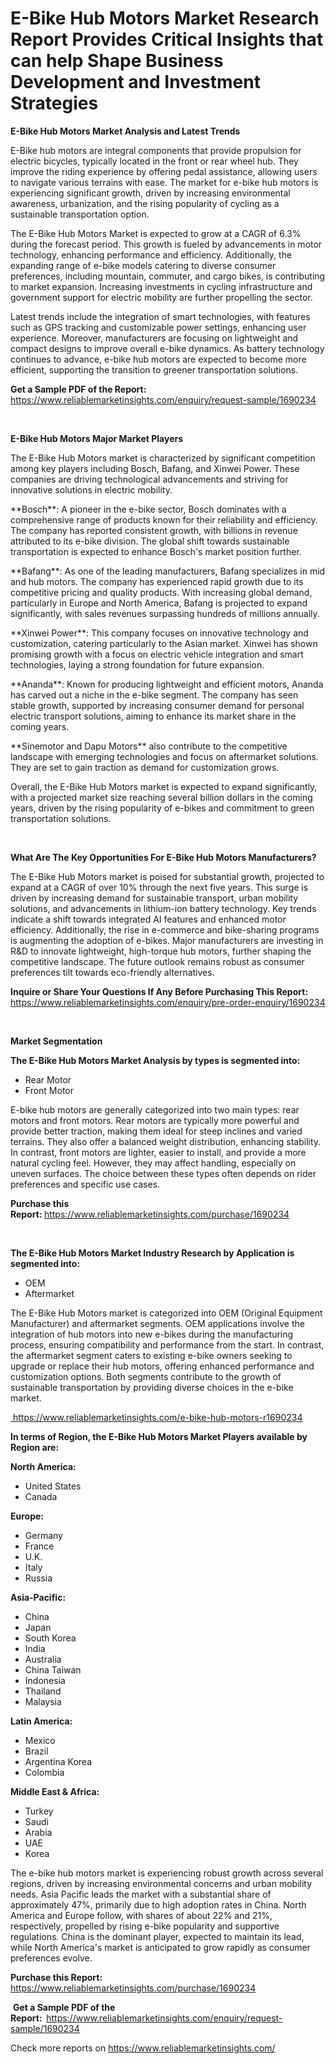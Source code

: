 <p><h1>E-Bike Hub Motors Market Research Report Provides Critical Insights that can help Shape Business Development and Investment Strategies</h1></p><p><strong>E-Bike Hub Motors Market Analysis and Latest Trends</strong></p>
<p><p>E-Bike hub motors are integral components that provide propulsion for electric bicycles, typically located in the front or rear wheel hub. They improve the riding experience by offering pedal assistance, allowing users to navigate various terrains with ease. The market for e-bike hub motors is experiencing significant growth, driven by increasing environmental awareness, urbanization, and the rising popularity of cycling as a sustainable transportation option.</p><p>The E-Bike Hub Motors Market is expected to grow at a CAGR of 6.3% during the forecast period. This growth is fueled by advancements in motor technology, enhancing performance and efficiency. Additionally, the expanding range of e-bike models catering to diverse consumer preferences, including mountain, commuter, and cargo bikes, is contributing to market expansion. Increasing investments in cycling infrastructure and government support for electric mobility are further propelling the sector.</p><p>Latest trends include the integration of smart technologies, with features such as GPS tracking and customizable power settings, enhancing user experience. Moreover, manufacturers are focusing on lightweight and compact designs to improve overall e-bike dynamics. As battery technology continues to advance, e-bike hub motors are expected to become more efficient, supporting the transition to greener transportation solutions.</p></p>
<p><strong>Get a Sample PDF of the Report:&nbsp;</strong> <a href="https://www.reliablemarketinsights.com/enquiry/request-sample/1690234?utm_campaign=3556&utm_medium=2&utm_source=Github&utm_content=ia&utm_term=26032025&utm_id=e-bike-hub-motors">https://www.reliablemarketinsights.com/enquiry/request-sample/1690234</a></p>
<p>&nbsp;</p>
<p><strong>E-Bike Hub Motors Major Market Players</strong></p>
<p><p>The E-Bike Hub Motors market is characterized by significant competition among key players including Bosch, Bafang, and Xinwei Power. These companies are driving technological advancements and striving for innovative solutions in electric mobility.</p><p>**Bosch**: A pioneer in the e-bike sector, Bosch dominates with a comprehensive range of products known for their reliability and efficiency. The company has reported consistent growth, with billions in revenue attributed to its e-bike division. The global shift towards sustainable transportation is expected to enhance Bosch's market position further.</p><p>**Bafang**: As one of the leading manufacturers, Bafang specializes in mid and hub motors. The company has experienced rapid growth due to its competitive pricing and quality products. With increasing global demand, particularly in Europe and North America, Bafang is projected to expand significantly, with sales revenues surpassing hundreds of millions annually.</p><p>**Xinwei Power**: This company focuses on innovative technology and customization, catering particularly to the Asian market. Xinwei has shown promising growth with a focus on electric vehicle integration and smart technologies, laying a strong foundation for future expansion.</p><p>**Ananda**: Known for producing lightweight and efficient motors, Ananda has carved out a niche in the e-bike segment. The company has seen stable growth, supported by increasing consumer demand for personal electric transport solutions, aiming to enhance its market share in the coming years.</p><p>**Sinemotor and Dapu Motors** also contribute to the competitive landscape with emerging technologies and focus on aftermarket solutions. They are set to gain traction as demand for customization grows.</p><p>Overall, the E-Bike Hub Motors market is expected to expand significantly, with a projected market size reaching several billion dollars in the coming years, driven by the rising popularity of e-bikes and commitment to green transportation solutions.</p></p>
<p>&nbsp;</p>
<p><strong>What Are The Key Opportunities For E-Bike Hub Motors Manufacturers?</strong></p>
<p><p>The E-Bike Hub Motors market is poised for substantial growth, projected to expand at a CAGR of over 10% through the next five years. This surge is driven by increasing demand for sustainable transport, urban mobility solutions, and advancements in lithium-ion battery technology. Key trends indicate a shift towards integrated AI features and enhanced motor efficiency. Additionally, the rise in e-commerce and bike-sharing programs is augmenting the adoption of e-bikes. Major manufacturers are investing in R&D to innovate lightweight, high-torque hub motors, further shaping the competitive landscape. The future outlook remains robust as consumer preferences tilt towards eco-friendly alternatives.</p></p>
<p><strong>Inquire or Share Your Questions If Any Before Purchasing This Report:</strong> <a href="https://www.reliablemarketinsights.com/enquiry/pre-order-enquiry/1690234?utm_campaign=3556&utm_medium=2&utm_source=Github&utm_content=ia&utm_term=26032025&utm_id=e-bike-hub-motors">https://www.reliablemarketinsights.com/enquiry/pre-order-enquiry/1690234</a></p>
<p>&nbsp;</p>
<p><strong>Market Segmentation</strong></p>
<p><strong>The E-Bike Hub Motors Market Analysis by types is segmented into:</strong></p>
<p><ul><li>Rear Motor</li><li>Front Motor</li></ul></p>
<p><p>E-bike hub motors are generally categorized into two main types: rear motors and front motors. Rear motors are typically more powerful and provide better traction, making them ideal for steep inclines and varied terrains. They also offer a balanced weight distribution, enhancing stability. In contrast, front motors are lighter, easier to install, and provide a more natural cycling feel. However, they may affect handling, especially on uneven surfaces. The choice between these types often depends on rider preferences and specific use cases.</p></p>
<p><strong>Purchase this Report:&nbsp;</strong><a href="https://www.reliablemarketinsights.com/purchase/1690234?utm_campaign=3556&utm_medium=2&utm_source=Github&utm_content=ia&utm_term=26032025&utm_id=e-bike-hub-motors">https://www.reliablemarketinsights.com/purchase/1690234</a></p>
<p>&nbsp;</p>
<p><strong>The E-Bike Hub Motors Market Industry Research by Application is segmented into:</strong></p>
<p><ul><li>OEM</li><li>Aftermarket</li></ul></p>
<p><p>The E-Bike Hub Motors market is categorized into OEM (Original Equipment Manufacturer) and aftermarket segments. OEM applications involve the integration of hub motors into new e-bikes during the manufacturing process, ensuring compatibility and performance from the start. In contrast, the aftermarket segment caters to existing e-bike owners seeking to upgrade or replace their hub motors, offering enhanced performance and customization options. Both segments contribute to the growth of sustainable transportation by providing diverse choices in the e-bike market.</p></p>
<p><a href="https://www.reliablemarketinsights.com/e-bike-hub-motors-r1690234?utm_campaign=3556&utm_medium=2&utm_source=Github&utm_content=ia&utm_term=26032025&utm_id=e-bike-hub-motors">&nbsp;https://www.reliablemarketinsights.com/e-bike-hub-motors-r1690234</a></p>
<p><strong>In terms of Region, the E-Bike Hub Motors Market Players available by Region are:</strong></p>
<p>
    <p> <strong> North America: </strong>
        <ul>
            <li>United States</li>
            <li>Canada</li>
        </ul>
        </p> 
    <p> <strong> Europe: </strong>
        <ul>
            <li>Germany</li>
            <li>France</li>
            <li>U.K.</li>
            <li>Italy</li>
            <li>Russia</li>
        </ul>
        </p> 
    <p> <strong> Asia-Pacific: </strong>
        <ul>
            <li>China</li>
            <li>Japan</li>
            <li>South Korea</li>
            <li>India</li>
            <li>Australia</li>
            <li>China Taiwan</li>
            <li>Indonesia</li>
            <li>Thailand</li>
            <li>Malaysia</li>
        </ul>
        </p> 
    <p> <strong> Latin America: </strong>
        <ul>
            <li>Mexico</li>
            <li>Brazil</li>
            <li>Argentina Korea</li>
            <li>Colombia</li>
        </ul>
        </p> 
    <p> <strong> Middle East & Africa: </strong>
        <ul>
            <li>Turkey</li>
            <li>Saudi</li>
            <li>Arabia</li>
            <li>UAE</li>
            <li>Korea</li>
        </ul>
    </p>
    </p>
<p><p>The e-bike hub motors market is experiencing robust growth across several regions, driven by increasing environmental concerns and urban mobility needs. Asia Pacific leads the market with a substantial share of approximately 47%, primarily due to high adoption rates in China. North America and Europe follow, with shares of about 22% and 21%, respectively, propelled by rising e-bike popularity and supportive regulations. China is the dominant player, expected to maintain its lead, while North America's market is anticipated to grow rapidly as consumer preferences evolve.</p></p>
<p><strong>Purchase this Report: </strong><a href="https://www.reliablemarketinsights.com/purchase/1690234?utm_campaign=3556&utm_medium=2&utm_source=Github&utm_content=ia&utm_term=26032025&utm_id=e-bike-hub-motors">https://www.reliablemarketinsights.com/purchase/1690234</a></p>
<p>&nbsp;<strong>Get a Sample PDF of the Report:&nbsp;&nbsp;</strong><a href="https://www.reliablemarketinsights.com/enquiry/request-sample/1690234?utm_campaign=3556&utm_medium=2&utm_source=Github&utm_content=ia&utm_term=26032025&utm_id=e-bike-hub-motors">https://www.reliablemarketinsights.com/enquiry/request-sample/1690234</a></p>
<p><strong></strong></p>
<p>Check more reports on <a href="https://www.reliablemarketinsights.com/?utm_campaign=3556&utm_medium=2&utm_source=Github&utm_content=ia&utm_term=26032025&utm_id=e-bike-hub-motors">https://www.reliablemarketinsights.com/</a></p>